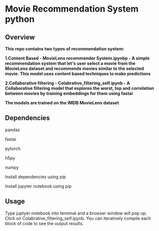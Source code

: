 # Movie Recommendation System python



## Overview


**This repo contains two types of recommendation system:**

**1.Content Based - MovieLens recommender System.ipynbp - A simple recommendation system that let's user select a movie from the MovieLens dataset and recommends movies similar to the selected movie. This model uses content based techniques to make predictions**

**2.Collaborative filtering - Colabrative_filtering_self.ipynb - A Collaborative filtering model that explores the worst, top and correlation between movies by training embeddings for them using fastai**

**The models are trained on the IMDB MovieLens dataset**

## Dependencies

pandas

fastai

pytorch

h5py

numpy

Install dependencies using pip 

Install jupyter notebook using pip

## Usage

Type juptyer notebook into terminal and a browser window will pop up. Click on Colabrative_filtering_self.ipynb. You can iteratively compile each block of code to see the output results.

